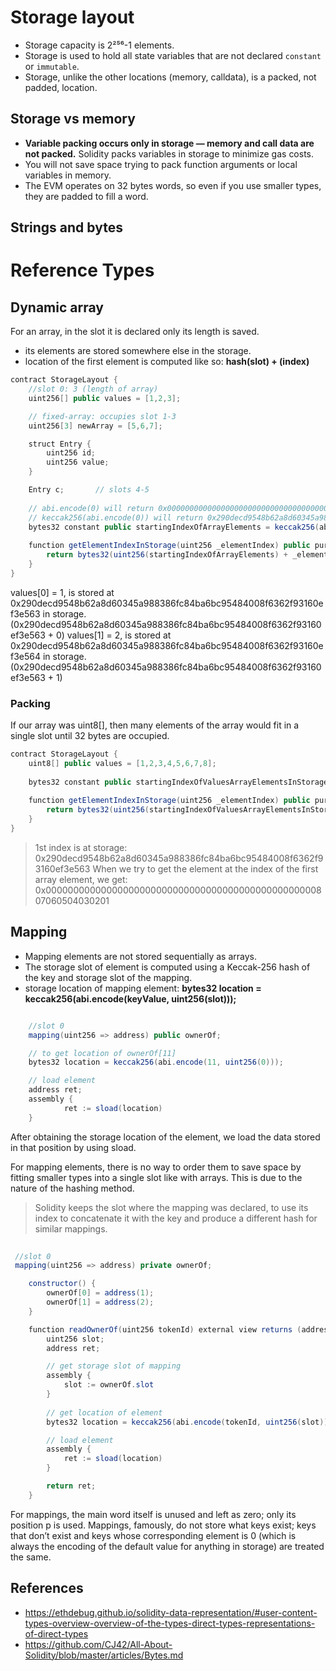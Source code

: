 # Storage layout

- Storage capacity is 2²⁵⁶-1 elements.
- Storage is used to hold all state variables that are not declared `constant` or `immutable`.
- Storage, unlike the other locations (memory, calldata), is a packed, not padded, location.

## Storage vs memory

- **Variable packing occurs only in storage — memory and call data are not packed.** Solidity packs variables in storage to minimize gas costs.
- You will not save space trying to pack function arguments or local variables in memory.
- The EVM operates on 32 bytes words, so even if you use smaller types, they are padded to fill a word.

## Strings and bytes


# Reference Types

## Dynamic array

For an array, in the slot it is declared only its length is saved.

- its elements are stored somewhere else in the storage.
- location of the first element is computed like so: **hash(slot) + (index)**


```java
contract StorageLayout {
    //slot 0: 3 (length of array)
    uint256[] public values = [1,2,3];

    // fixed-array: occupies slot 1-3
    uint256[3] newArray = [5,6,7];

    struct Entry {
        uint256 id;
        uint256 value;
    }

    Entry c;       // slots 4-5
    
    // abi.encode(0) will return 0x0000000000000000000000000000000000000000000000000000000000000000
    // keccak256(abi.encode(0)) will return 0x290decd9548b62a8d60345a988386fc84ba6bc95484008f6362f93160ef3e563
    bytes32 constant public startingIndexOfArrayElements = keccak256(abi.encode(0));
    
    function getElementIndexInStorage(uint256 _elementIndex) public pure returns(bytes32) {
        return bytes32(uint256(startingIndexOfArrayElements) + _elementIndex);
    }
}
```

values[0] = 1, is stored at 0x290decd9548b62a8d60345a988386fc84ba6bc95484008f6362f93160ef3e563 in storage. (0x290decd9548b62a8d60345a988386fc84ba6bc95484008f6362f93160ef3e563 + 0)
values[1] = 2, is stored at 0x290decd9548b62a8d60345a988386fc84ba6bc95484008f6362f93160ef3e564 in storage. (0x290decd9548b62a8d60345a988386fc84ba6bc95484008f6362f93160ef3e563 + 1)

### Packing

If our array was uint8[], then many elements of the array would fit in a single slot until 32 bytes are occupied.

```java
contract StorageLayout {
    uint8[] public values = [1,2,3,4,5,6,7,8];
    
    bytes32 constant public startingIndexOfValuesArrayElementsInStorage = keccak256(abi.encode(0));
    
    function getElementIndexInStorage(uint256 _elementIndex) public pure returns(bytes32) {
        return bytes32(uint256(startingIndexOfValuesArrayElementsInStorage) + _elementIndex);
    }
}
```
> 1st index is at storage: 0x290decd9548b62a8d60345a988386fc84ba6bc95484008f6362f93160ef3e563
When we try to get the element at the index of the first array element, we get: 0x0000000000000000000000000000000000000000000000000807060504030201


## Mapping

- Mapping elements are not stored sequentially as arrays.
- The storage slot of element is computed using a Keccak-256 hash of the key and storage slot of the mapping.
- storage location of mapping element: **bytes32 location = keccak256(abi.encode(keyValue, uint256(slot)));**

```java

    //slot 0    
    mapping(uint256 => address) public ownerOf;

    // to get location of ownerOf[11]
    bytes32 location = keccak256(abi.encode(11, uint256(0)));

    // load element
    address ret;
    assembly {
            ret := sload(location)
    }

```

After obtaining the storage location of the element, we load the data stored in that position by using sload.

For mapping elements, there is no way to order them to save space by fitting smaller types into a single slot like with arrays.
This is due to the nature of the hashing method.

> Solidity keeps the slot where the mapping was declared, to use its index to concatenate it with the key and produce a different hash for similar mappings. 

```java
 
 //slot 0
 mapping(uint256 => address) private ownerOf;

    constructor() {
        ownerOf[0] = address(1);
        ownerOf[1] = address(2);
    }

    function readOwnerOf(uint256 tokenId) external view returns (address) {        
        uint256 slot;
        address ret;

        // get storage slot of mapping
        assembly {
            slot := ownerOf.slot
        }
        
        // get location of element
        bytes32 location = keccak256(abi.encode(tokenId, uint256(slot)));

        // load element
        assembly {
            ret := sload(location)
        }

        return ret;
    }
```

For mappings, the main word itself is unused and left as zero; only its position p is used.
Mappings, famously, do not store what keys exist; keys that don’t exist and keys whose corresponding element is 0 (which is always the encoding of the default value for anything in storage) are treated the same.




## References

- https://ethdebug.github.io/solidity-data-representation/#user-content-types-overview-overview-of-the-types-direct-types-representations-of-direct-types
- https://github.com/CJ42/All-About-Solidity/blob/master/articles/Bytes.md